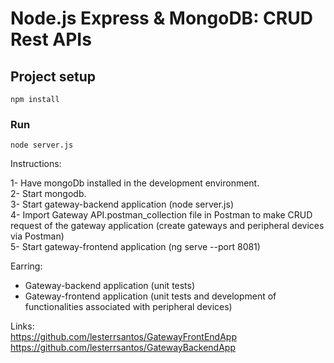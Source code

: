 # Node.js Express & MongoDB: CRUD Rest APIs

## Project setup

```
npm install
```

### Run

```
node server.js
```

Instructions:  

1- Have mongoDb installed in the development environment.  
2- Start mongodb.    
3- Start gateway-backend application (node server.js)  
4- Import Gateway API.postman_collection file in Postman to make CRUD request of the gateway application (create gateways and peripheral devices via Postman)  
5- Start gateway-frontend application (ng serve --port 8081)  

Earring:  

- Gateway-backend application (unit tests)  
- Gateway-frontend application (unit tests and development of functionalities associated with peripheral devices)  

Links:  
https://github.com/lesterrsantos/GatewayFrontEndApp  
https://github.com/lesterrsantos/GatewayBackendApp  
